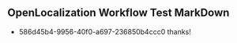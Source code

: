 ## OpenLocalization Workflow Test MarkDown
* 586d45b4-9956-40f0-a697-236850b4ccc0 thanks!

<!--HONumber=Jul16_HO2-->



